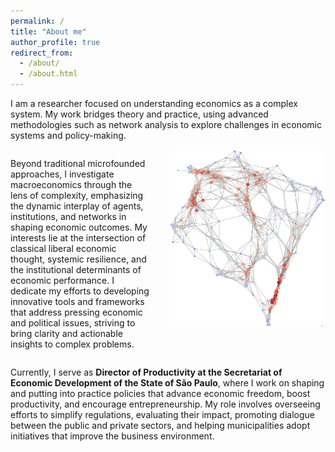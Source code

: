 ```yaml
---
permalink: /
title: "About me"
author_profile: true
redirect_from: 
  - /about/
  - /about.html
---
```


I am a researcher focused on understanding economics as a complex system. My work bridges theory and practice, using advanced methodologies such as network analysis to explore challenges in economic systems and policy-making.

<div style="display: flex; align-items: flex-start; gap: 30px;">
  <div style="flex: 1; max-width: 50%;">
    <p>
      Beyond traditional microfounded approaches, I investigate macroeconomics through the lens of complexity, emphasizing the dynamic interplay of agents, institutions, and networks in shaping economic outcomes. My interests lie at the intersection of classical liberal economic thought, systemic resilience, and the institutional determinants of economic performance. I dedicate my efforts to developing innovative tools and frameworks that address pressing economic and political issues, striving to bring clarity and actionable insights to complex problems.
    </p>
  </div>
  <div style="flex-shrink: 0;">
    <img src="/images/network_2.png" alt="Network illustration" 
      style="width: 250px; border-radius: 10px;">
  </div>
</div>

Currently, I serve as __Director of Productivity at the Secretariat of Economic Development of the State of São Paulo__, where I work on shaping and putting into practice policies that advance economic freedom, boost productivity, and encourage entrepreneurship. My role involves overseeing efforts to simplify regulations, evaluating their impact, promoting dialogue between the public and private sectors, and helping municipalities adopt initiatives that improve the business environment.

